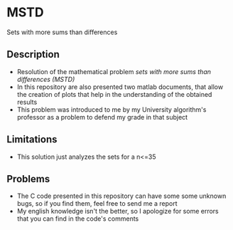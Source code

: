 # MSTD
Sets with more sums than differences

## Description
 - Resolution of the mathematical problem _sets with more sums than differences (MSTD)_
 - In this repository are also presented two matlab documents, that allow the creation of plots that help in the understanding of the obtained results
 - This problem was introduced to me by my University algorithm's professor as a problem to defend my grade in that subject

## Limitations
 - This solution just  analyzes the sets for a n<=35

## Problems
 - The C code presented in this repository can have some some unknown bugs, so if you find them, feel free to send me a report 
 - My english knowledge isn't the better, so I apologize for some errors that you can find in the code's comments
